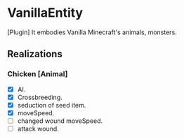 # VanillaEntity
[Plugin] It embodies Vanilla Minecraft's animals, monsters.


## Realizations

### Chicken [Animal]
 * [x] AI.
 * [x] Crossbreeding.
 * [x] seduction of seed item.
 * [x] moveSpeed.
 * [ ] changed wound moveSpeed.
 * [ ] attack wound.
